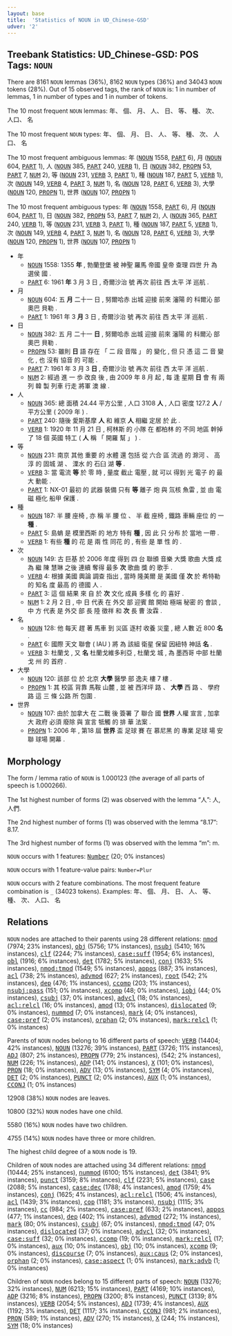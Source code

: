 ```yaml
---
layout: base
title:  'Statistics of NOUN in UD_Chinese-GSD'
udver: '2'
---
```


## Treebank Statistics: UD_Chinese-GSD: POS Tags: `NOUN`

There are 8161 `NOUN` lemmas (36%), 8162 `NOUN` types (36%) and 34043 `NOUN` tokens (28%).
Out of 15 observed tags, the rank of `NOUN` is: 1 in number of lemmas, 1 in number of types and 1 in number of tokens.

The 10 most frequent `NOUN` lemmas: 年、 個、 月、 人、 日、 等、 種、 次、 人口、 名

The 10 most frequent `NOUN` types:  年、 個、 月、 日、 人、 等、 種、 次、 人口、 名

The 10 most frequent ambiguous lemmas: 年 (<tt><a href="zh_gsd-pos-NOUN.html">NOUN</a></tt> 1558, <tt><a href="zh_gsd-pos-PART.html">PART</a></tt> 6), 月 (<tt><a href="zh_gsd-pos-NOUN.html">NOUN</a></tt> 604, <tt><a href="zh_gsd-pos-PART.html">PART</a></tt> 1), 人 (<tt><a href="zh_gsd-pos-NOUN.html">NOUN</a></tt> 385, <tt><a href="zh_gsd-pos-PART.html">PART</a></tt> 240, <tt><a href="zh_gsd-pos-VERB.html">VERB</a></tt> 1), 日 (<tt><a href="zh_gsd-pos-NOUN.html">NOUN</a></tt> 382, <tt><a href="zh_gsd-pos-PROPN.html">PROPN</a></tt> 53, <tt><a href="zh_gsd-pos-PART.html">PART</a></tt> 7, <tt><a href="zh_gsd-pos-NUM.html">NUM</a></tt> 2), 等 (<tt><a href="zh_gsd-pos-NOUN.html">NOUN</a></tt> 231, <tt><a href="zh_gsd-pos-VERB.html">VERB</a></tt> 3, <tt><a href="zh_gsd-pos-PART.html">PART</a></tt> 1), 種 (<tt><a href="zh_gsd-pos-NOUN.html">NOUN</a></tt> 187, <tt><a href="zh_gsd-pos-PART.html">PART</a></tt> 5, <tt><a href="zh_gsd-pos-VERB.html">VERB</a></tt> 1), 次 (<tt><a href="zh_gsd-pos-NOUN.html">NOUN</a></tt> 149, <tt><a href="zh_gsd-pos-VERB.html">VERB</a></tt> 4, <tt><a href="zh_gsd-pos-PART.html">PART</a></tt> 3, <tt><a href="zh_gsd-pos-NUM.html">NUM</a></tt> 1), 名 (<tt><a href="zh_gsd-pos-NOUN.html">NOUN</a></tt> 128, <tt><a href="zh_gsd-pos-PART.html">PART</a></tt> 6, <tt><a href="zh_gsd-pos-VERB.html">VERB</a></tt> 3), 大學 (<tt><a href="zh_gsd-pos-NOUN.html">NOUN</a></tt> 120, <tt><a href="zh_gsd-pos-PROPN.html">PROPN</a></tt> 1), 世界 (<tt><a href="zh_gsd-pos-NOUN.html">NOUN</a></tt> 107, <tt><a href="zh_gsd-pos-PROPN.html">PROPN</a></tt> 1)

The 10 most frequent ambiguous types:  年 (<tt><a href="zh_gsd-pos-NOUN.html">NOUN</a></tt> 1558, <tt><a href="zh_gsd-pos-PART.html">PART</a></tt> 6), 月 (<tt><a href="zh_gsd-pos-NOUN.html">NOUN</a></tt> 604, <tt><a href="zh_gsd-pos-PART.html">PART</a></tt> 1), 日 (<tt><a href="zh_gsd-pos-NOUN.html">NOUN</a></tt> 382, <tt><a href="zh_gsd-pos-PROPN.html">PROPN</a></tt> 53, <tt><a href="zh_gsd-pos-PART.html">PART</a></tt> 7, <tt><a href="zh_gsd-pos-NUM.html">NUM</a></tt> 2), 人 (<tt><a href="zh_gsd-pos-NOUN.html">NOUN</a></tt> 365, <tt><a href="zh_gsd-pos-PART.html">PART</a></tt> 240, <tt><a href="zh_gsd-pos-VERB.html">VERB</a></tt> 1), 等 (<tt><a href="zh_gsd-pos-NOUN.html">NOUN</a></tt> 231, <tt><a href="zh_gsd-pos-VERB.html">VERB</a></tt> 3, <tt><a href="zh_gsd-pos-PART.html">PART</a></tt> 1), 種 (<tt><a href="zh_gsd-pos-NOUN.html">NOUN</a></tt> 187, <tt><a href="zh_gsd-pos-PART.html">PART</a></tt> 5, <tt><a href="zh_gsd-pos-VERB.html">VERB</a></tt> 1), 次 (<tt><a href="zh_gsd-pos-NOUN.html">NOUN</a></tt> 149, <tt><a href="zh_gsd-pos-VERB.html">VERB</a></tt> 4, <tt><a href="zh_gsd-pos-PART.html">PART</a></tt> 3, <tt><a href="zh_gsd-pos-NUM.html">NUM</a></tt> 1), 名 (<tt><a href="zh_gsd-pos-NOUN.html">NOUN</a></tt> 128, <tt><a href="zh_gsd-pos-PART.html">PART</a></tt> 6, <tt><a href="zh_gsd-pos-VERB.html">VERB</a></tt> 3), 大學 (<tt><a href="zh_gsd-pos-NOUN.html">NOUN</a></tt> 120, <tt><a href="zh_gsd-pos-PROPN.html">PROPN</a></tt> 1), 世界 (<tt><a href="zh_gsd-pos-NOUN.html">NOUN</a></tt> 107, <tt><a href="zh_gsd-pos-PROPN.html">PROPN</a></tt> 1)


* 年
  * <tt><a href="zh_gsd-pos-NOUN.html">NOUN</a></tt> 1558: 1355 <b>年</b> , 勃蘭登堡 被 神聖 羅馬 帝國 皇帝 查理 四世 升 為 選侯 國 .
  * <tt><a href="zh_gsd-pos-PART.html">PART</a></tt> 6: 1961 <b>年</b> 3 月 3 日 , 奇爾沙治 號 再次 前往 西 太平 洋 巡航 .
* 月
  * <tt><a href="zh_gsd-pos-NOUN.html">NOUN</a></tt> 604: 五 <b>月</b> 二十一 日 , 努爾哈赤 出城 迎接 前來 瀋陽 的 科爾沁 部 奧巴 貝勒 .
  * <tt><a href="zh_gsd-pos-PART.html">PART</a></tt> 1: 1961 年 3 <b>月</b> 3 日 , 奇爾沙治 號 再次 前往 西 太平 洋 巡航 .
* 日
  * <tt><a href="zh_gsd-pos-NOUN.html">NOUN</a></tt> 382: 五 月 二十一 <b>日</b> , 努爾哈赤 出城 迎接 前來 瀋陽 的 科爾沁 部 奧巴 貝勒 .
  * <tt><a href="zh_gsd-pos-PROPN.html">PROPN</a></tt> 53: 雖則 <b>日</b> 語 存在 「 二 段 音階 」 的 變化 , 但 只 憑 這 二 音 變化 , 也 沒有 協音 的 可能 .
  * <tt><a href="zh_gsd-pos-PART.html">PART</a></tt> 7: 1961 年 3 月 3 <b>日</b> , 奇爾沙治 號 再次 前往 西 太平 洋 巡航 .
  * <tt><a href="zh_gsd-pos-NUM.html">NUM</a></tt> 2: 經過 進 一 歩 改良 後 , 由 2009 年 8 月 起 , 每 逢 星期 <b>日</b> 會 有 兩 列 韓 製 列車 行走 將軍 澳 線 .
* 人
  * <tt><a href="zh_gsd-pos-NOUN.html">NOUN</a></tt> 365: 總 面積 24.44 平方公里 , 人口 3108 <b>人</b> , 人口 密度 127.2 <b>人</b> / 平方公里 ( 2009 年 ) .
  * <tt><a href="zh_gsd-pos-PART.html">PART</a></tt> 240: 隨後 愛斯基摩 <b>人</b> 和 維京 <b>人</b> 相繼 定居 於 此 .
  * <tt><a href="zh_gsd-pos-VERB.html">VERB</a></tt> 1: 1920 年 11 月 21 日 , 柯林斯 的 小隊 在 都柏林 的 不同 地區 幹掉 了 18 個 英國 特工 ( <b>人</b> 稱 「 開羅 幫 」 ) .
* 等
  * <tt><a href="zh_gsd-pos-NOUN.html">NOUN</a></tt> 231: 南京 其他 重要 的 水體 還 包括 從 六合 區 流過 的 滁河 、 高淳 的 固城 湖 、 溧水 的 石臼 湖 <b>等</b> .
  * <tt><a href="zh_gsd-pos-VERB.html">VERB</a></tt> 3: 當 電流 <b>等</b> 於 零 時 , 量度 截止 電壓 , 就 可以 得到 光 電子 的 最大 動能 .
  * <tt><a href="zh_gsd-pos-PART.html">PART</a></tt> 1: NX-01 最初 的 武器 裝備 只有 <b>等</b> 離子 炮 與 氚核 魚雷 , 並 由 電磁 極化 船甲 保護 .
* 種
  * <tt><a href="zh_gsd-pos-NOUN.html">NOUN</a></tt> 187: 半 腰 座椅 , 亦 稱 半 腰 位 、 半 截 座椅 , 鐵路 車輛 座位 的 一 <b>種</b> .
  * <tt><a href="zh_gsd-pos-PART.html">PART</a></tt> 5: 島蚺 是 模里西斯 的 地方 特有 <b>種</b> , 因 此 只 分布 於 當地 一帶 .
  * <tt><a href="zh_gsd-pos-VERB.html">VERB</a></tt> 1: 有些 <b>種</b> 的 花 是 兩 性 同花 的 , 有些 是 單 性 的 .
* 次
  * <tt><a href="zh_gsd-pos-NOUN.html">NOUN</a></tt> 149: 古 巨基 於 2006 年度 得到 四 台 聯頒 音樂 大獎 歌曲 大獎 成 為 繼 陳 慧琳 之後 連續 奪得 最多 <b>次</b> 歌曲 獎 的 歌手 .
  * <tt><a href="zh_gsd-pos-VERB.html">VERB</a></tt> 4: 根據 美國 輿論 調查 指出 , 當時 隆美爾 是 美國 僅 <b>次</b> 於 希特勒 的 知名 度 最高 的 德國 人 .
  * <tt><a href="zh_gsd-pos-PART.html">PART</a></tt> 3: 這 個 結果 來 自 於 <b>次</b> 文化 成員 多樣 化 的 喜好 .
  * <tt><a href="zh_gsd-pos-NUM.html">NUM</a></tt> 1: 2 月 2 日 , 中 日 代表 在 外交 部 迎賓 館 開始 極端 秘密 的 會談 , 中 方 代表 是 外交 部 長 陸 徵祥 和 <b>次</b> 長 曹 汝霖 .
* 名
  * <tt><a href="zh_gsd-pos-NOUN.html">NOUN</a></tt> 128: 他 每天 趕 著 馬車 到 災區 逐村 收養 災童 , 總 人數 近 800 <b>名</b> .
  * <tt><a href="zh_gsd-pos-PART.html">PART</a></tt> 6: 國際 天文 聯會 ( IAU ) 將 為 該組 衛星 保留 因紐特 神話 <b>名</b> .
  * <tt><a href="zh_gsd-pos-VERB.html">VERB</a></tt> 3: 杜蘭戈 , 又 <b>名</b> 杜蘭戈維多利亞 , 杜蘭戈 城 , 為 墨西哥 中部 杜蘭戈 州 的 首府 .
* 大學
  * <tt><a href="zh_gsd-pos-NOUN.html">NOUN</a></tt> 120: 該部 位 於 北京 <b>大學</b> 醫學 部 逸夫 樓 7 樓 .
  * <tt><a href="zh_gsd-pos-PROPN.html">PROPN</a></tt> 1: 其 校區 背靠 馬鞍 山麓 , 並 被 西洋坪 路 、 <b>大學</b> 西 路 、 學府 路 這 三 條 公路 所 包圍 .
* 世界
  * <tt><a href="zh_gsd-pos-NOUN.html">NOUN</a></tt> 107: 由於 加拿大 在 二戰 後 簽署 了 聯合 國 <b>世界</b> 人權 宣言 , 加拿大 政府 必須 廢除 與 宣言 牴觸 的 排 華 法案 .
  * <tt><a href="zh_gsd-pos-PROPN.html">PROPN</a></tt> 1: 2006 年 , 第18 屆 <b>世界</b> 盃 足球 賽 在 慕尼黑 的 專業 足球 場 安聯 球場 開幕 .

## Morphology

The form / lemma ratio of `NOUN` is 1.000123 (the average of all parts of speech is 1.000266).

The 1st highest number of forms (2) was observed with the lemma “人”: 人, 人們.

The 2nd highest number of forms (1) was observed with the lemma “8.17”: 8.17.

The 3rd highest number of forms (1) was observed with the lemma “m”: m.

`NOUN` occurs with 1 features: <tt><a href="zh_gsd-feat-Number.html">Number</a></tt> (20; 0% instances)

`NOUN` occurs with 1 feature-value pairs: `Number=Plur`

`NOUN` occurs with 2 feature combinations.
The most frequent feature combination is `_` (34023 tokens).
Examples: 年、 個、 月、 日、 人、 等、 種、 次、 人口、 名


## Relations

`NOUN` nodes are attached to their parents using 28 different relations: <tt><a href="zh_gsd-dep-nmod.html">nmod</a></tt> (7974; 23% instances), <tt><a href="zh_gsd-dep-obj.html">obj</a></tt> (5756; 17% instances), <tt><a href="zh_gsd-dep-nsubj.html">nsubj</a></tt> (5410; 16% instances), <tt><a href="zh_gsd-dep-clf.html">clf</a></tt> (2244; 7% instances), <tt><a href="zh_gsd-dep-case-suff.html">case:suff</a></tt> (1954; 6% instances), <tt><a href="zh_gsd-dep-obl.html">obl</a></tt> (1916; 6% instances), <tt><a href="zh_gsd-dep-det.html">det</a></tt> (1782; 5% instances), <tt><a href="zh_gsd-dep-conj.html">conj</a></tt> (1633; 5% instances), <tt><a href="zh_gsd-dep-nmod-tmod.html">nmod:tmod</a></tt> (1549; 5% instances), <tt><a href="zh_gsd-dep-appos.html">appos</a></tt> (887; 3% instances), <tt><a href="zh_gsd-dep-acl.html">acl</a></tt> (738; 2% instances), <tt><a href="zh_gsd-dep-advmod.html">advmod</a></tt> (627; 2% instances), <tt><a href="zh_gsd-dep-root.html">root</a></tt> (542; 2% instances), <tt><a href="zh_gsd-dep-dep.html">dep</a></tt> (476; 1% instances), <tt><a href="zh_gsd-dep-ccomp.html">ccomp</a></tt> (203; 1% instances), <tt><a href="zh_gsd-dep-nsubj-pass.html">nsubj:pass</a></tt> (151; 0% instances), <tt><a href="zh_gsd-dep-xcomp.html">xcomp</a></tt> (48; 0% instances), <tt><a href="zh_gsd-dep-iobj.html">iobj</a></tt> (44; 0% instances), <tt><a href="zh_gsd-dep-csubj.html">csubj</a></tt> (37; 0% instances), <tt><a href="zh_gsd-dep-advcl.html">advcl</a></tt> (18; 0% instances), <tt><a href="zh_gsd-dep-acl-relcl.html">acl:relcl</a></tt> (16; 0% instances), <tt><a href="zh_gsd-dep-amod.html">amod</a></tt> (13; 0% instances), <tt><a href="zh_gsd-dep-dislocated.html">dislocated</a></tt> (9; 0% instances), <tt><a href="zh_gsd-dep-nummod.html">nummod</a></tt> (7; 0% instances), <tt><a href="zh_gsd-dep-mark.html">mark</a></tt> (4; 0% instances), <tt><a href="zh_gsd-dep-case-pref.html">case:pref</a></tt> (2; 0% instances), <tt><a href="zh_gsd-dep-orphan.html">orphan</a></tt> (2; 0% instances), <tt><a href="zh_gsd-dep-mark-relcl.html">mark:relcl</a></tt> (1; 0% instances)

Parents of `NOUN` nodes belong to 16 different parts of speech: <tt><a href="zh_gsd-pos-VERB.html">VERB</a></tt> (14404; 42% instances), <tt><a href="zh_gsd-pos-NOUN.html">NOUN</a></tt> (13276; 39% instances), <tt><a href="zh_gsd-pos-PART.html">PART</a></tt> (3726; 11% instances), <tt><a href="zh_gsd-pos-ADJ.html">ADJ</a></tt> (807; 2% instances), <tt><a href="zh_gsd-pos-PROPN.html">PROPN</a></tt> (779; 2% instances),  (542; 2% instances), <tt><a href="zh_gsd-pos-NUM.html">NUM</a></tt> (226; 1% instances), <tt><a href="zh_gsd-pos-ADP.html">ADP</a></tt> (141; 0% instances), <tt><a href="zh_gsd-pos-X.html">X</a></tt> (101; 0% instances), <tt><a href="zh_gsd-pos-PRON.html">PRON</a></tt> (18; 0% instances), <tt><a href="zh_gsd-pos-ADV.html">ADV</a></tt> (13; 0% instances), <tt><a href="zh_gsd-pos-SYM.html">SYM</a></tt> (4; 0% instances), <tt><a href="zh_gsd-pos-DET.html">DET</a></tt> (2; 0% instances), <tt><a href="zh_gsd-pos-PUNCT.html">PUNCT</a></tt> (2; 0% instances), <tt><a href="zh_gsd-pos-AUX.html">AUX</a></tt> (1; 0% instances), <tt><a href="zh_gsd-pos-CCONJ.html">CCONJ</a></tt> (1; 0% instances)

12908 (38%) `NOUN` nodes are leaves.

10800 (32%) `NOUN` nodes have one child.

5580 (16%) `NOUN` nodes have two children.

4755 (14%) `NOUN` nodes have three or more children.

The highest child degree of a `NOUN` node is 19.

Children of `NOUN` nodes are attached using 34 different relations: <tt><a href="zh_gsd-dep-nmod.html">nmod</a></tt> (10444; 25% instances), <tt><a href="zh_gsd-dep-nummod.html">nummod</a></tt> (6100; 15% instances), <tt><a href="zh_gsd-dep-det.html">det</a></tt> (3841; 9% instances), <tt><a href="zh_gsd-dep-punct.html">punct</a></tt> (3159; 8% instances), <tt><a href="zh_gsd-dep-clf.html">clf</a></tt> (2231; 5% instances), <tt><a href="zh_gsd-dep-case.html">case</a></tt> (2088; 5% instances), <tt><a href="zh_gsd-dep-case-dec.html">case:dec</a></tt> (1788; 4% instances), <tt><a href="zh_gsd-dep-amod.html">amod</a></tt> (1759; 4% instances), <tt><a href="zh_gsd-dep-conj.html">conj</a></tt> (1625; 4% instances), <tt><a href="zh_gsd-dep-acl-relcl.html">acl:relcl</a></tt> (1506; 4% instances), <tt><a href="zh_gsd-dep-acl.html">acl</a></tt> (1439; 3% instances), <tt><a href="zh_gsd-dep-cop.html">cop</a></tt> (1181; 3% instances), <tt><a href="zh_gsd-dep-nsubj.html">nsubj</a></tt> (1115; 3% instances), <tt><a href="zh_gsd-dep-cc.html">cc</a></tt> (984; 2% instances), <tt><a href="zh_gsd-dep-case-pref.html">case:pref</a></tt> (633; 2% instances), <tt><a href="zh_gsd-dep-appos.html">appos</a></tt> (477; 1% instances), <tt><a href="zh_gsd-dep-dep.html">dep</a></tt> (402; 1% instances), <tt><a href="zh_gsd-dep-advmod.html">advmod</a></tt> (272; 1% instances), <tt><a href="zh_gsd-dep-mark.html">mark</a></tt> (80; 0% instances), <tt><a href="zh_gsd-dep-csubj.html">csubj</a></tt> (67; 0% instances), <tt><a href="zh_gsd-dep-nmod-tmod.html">nmod:tmod</a></tt> (47; 0% instances), <tt><a href="zh_gsd-dep-dislocated.html">dislocated</a></tt> (37; 0% instances), <tt><a href="zh_gsd-dep-advcl.html">advcl</a></tt> (32; 0% instances), <tt><a href="zh_gsd-dep-case-suff.html">case:suff</a></tt> (32; 0% instances), <tt><a href="zh_gsd-dep-ccomp.html">ccomp</a></tt> (19; 0% instances), <tt><a href="zh_gsd-dep-mark-relcl.html">mark:relcl</a></tt> (17; 0% instances), <tt><a href="zh_gsd-dep-aux.html">aux</a></tt> (10; 0% instances), <tt><a href="zh_gsd-dep-obj.html">obj</a></tt> (10; 0% instances), <tt><a href="zh_gsd-dep-xcomp.html">xcomp</a></tt> (9; 0% instances), <tt><a href="zh_gsd-dep-discourse.html">discourse</a></tt> (7; 0% instances), <tt><a href="zh_gsd-dep-aux-caus.html">aux:caus</a></tt> (2; 0% instances), <tt><a href="zh_gsd-dep-orphan.html">orphan</a></tt> (2; 0% instances), <tt><a href="zh_gsd-dep-case-aspect.html">case:aspect</a></tt> (1; 0% instances), <tt><a href="zh_gsd-dep-mark-advb.html">mark:advb</a></tt> (1; 0% instances)

Children of `NOUN` nodes belong to 15 different parts of speech: <tt><a href="zh_gsd-pos-NOUN.html">NOUN</a></tt> (13276; 32% instances), <tt><a href="zh_gsd-pos-NUM.html">NUM</a></tt> (6213; 15% instances), <tt><a href="zh_gsd-pos-PART.html">PART</a></tt> (4169; 10% instances), <tt><a href="zh_gsd-pos-ADP.html">ADP</a></tt> (3216; 8% instances), <tt><a href="zh_gsd-pos-PROPN.html">PROPN</a></tt> (3200; 8% instances), <tt><a href="zh_gsd-pos-PUNCT.html">PUNCT</a></tt> (3139; 8% instances), <tt><a href="zh_gsd-pos-VERB.html">VERB</a></tt> (2054; 5% instances), <tt><a href="zh_gsd-pos-ADJ.html">ADJ</a></tt> (1739; 4% instances), <tt><a href="zh_gsd-pos-AUX.html">AUX</a></tt> (1192; 3% instances), <tt><a href="zh_gsd-pos-DET.html">DET</a></tt> (1117; 3% instances), <tt><a href="zh_gsd-pos-CCONJ.html">CCONJ</a></tt> (981; 2% instances), <tt><a href="zh_gsd-pos-PRON.html">PRON</a></tt> (589; 1% instances), <tt><a href="zh_gsd-pos-ADV.html">ADV</a></tt> (270; 1% instances), <tt><a href="zh_gsd-pos-X.html">X</a></tt> (244; 1% instances), <tt><a href="zh_gsd-pos-SYM.html">SYM</a></tt> (18; 0% instances)

